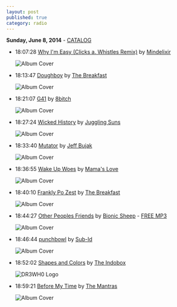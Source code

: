 ```yaml
---
layout: post
published: true
category: radio
---
```


**Sunday, June  8, 2014** - [CATALOG](/2014/06/08/jeff-bujak-radio-catalog)

*   18:07:28  [Why I'm Easy (Clicks a. Whistles Remix)](http://goo.gl/kbDyTT) by [Mindelixir](http://www.last.fm/music/Mindelixir)

    ![Album Cover](http://cdn.last.fm/flatness/catalogue/noimage/2/default_album_medium.png "The Sound of Trap")

*   18:13:47  [Doughboy](http://goo.gl/lMoZny) by [The Breakfast](http://www.last.fm/music/The+Breakfast)

    ![Album Cover](http://userserve-ak.last.fm/serve/174s/32894105.jpg "Real Radio")

*   18:21:07  [G41](http://goo.gl/cCFpza) by [8bitch](http://www.last.fm/music/8bitch)

    ![Album Cover](http://cdn.last.fm/flatness/catalogue/noimage/2/default_album_medium.png "Adventures in Dubstep and Beyond, Volume 1")

*   18:27:24  [Wicked History](http://goo.gl/tNLsZ7) by [Juggling Suns](http://www.last.fm/music/Juggling+Suns)

    ![Album Cover](http://userserve-ak.last.fm/serve/174s/8997969.jpg "Tranzmutation")

*   18:33:40  [Mutator](http://goo.gl/fdP7VU) by [Jeff Bujak](http://www.last.fm/music/Jeff+Bujak)

    ![Album Cover](http://userserve-ak.last.fm/serve/174s/74397968.jpg "Home Grown 9")

*   18:36:55  [Wake Up Woes](http://goo.gl/nNWvWu) by [Mama's Love](http://www.last.fm/music/Mama's+Love)

    ![Album Cover](http://userserve-ak.last.fm/serve/174s/46098031.jpg "Mama's Love - EP")

*   18:40:10  [Frankly Po Zest](http://goo.gl/6h7hZv) by [The Breakfast](http://www.last.fm/music/The+Breakfast)

    ![Album Cover](http://userserve-ak.last.fm/serve/174s/33072291.jpg "Psychedelic Breakfast")

*   18:44:27  [Other Peoples Friends](http://goo.gl/h7avXq) by [Bionic Sheep](http://www.last.fm/music/Bionic+Sheep) - [FREE MP3](http://goo.gl/hQ6Kad)

    ![Album Cover](http://cdn.last.fm/flatness/catalogue/noimage/2/default_album_medium.png "The What CD, Volume 4")

*   18:46:44  [punchbowl](http://goo.gl/J1Bsbc) by [Sub-Id](http://www.last.fm/music/Sub-Id)

    ![Album Cover](http://userserve-ak.last.fm/serve/174s/23786673.jpg "BFF")

*   18:52:02  [Shapes and Colors](http://goo.gl/AzvZ8l) by [The Indobox](http://www.last.fm/music/The+Indobox)

    ![DR3WH0 Logo](https://dl.dropboxusercontent.com/u/8239797/DR3WH0.png "DR3WH0 RadioBlog")

*   18:59:21  [Before My Time](http://goo.gl/dYivhE) by [The Mantras](http://www.last.fm/music/The+Mantras)

    ![Album Cover](http://userserve-ak.last.fm/serve/174s/86398099.jpg "Jambands Ruined My Life")

